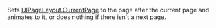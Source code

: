 Sets [UIPageLayout.CurrentPage](https://developer.roblox.com/api-reference/property/UIPageLayout/CurrentPage) to the page after the current page and animates to it, or does nothing if there isn't a next page.